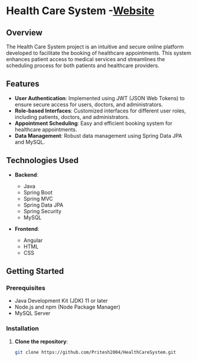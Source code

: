 # Health Care System -[Website](https://healthcare-jbgn.onrender.com/)


## Overview
The Health Care System project is an intuitive and secure online platform developed to facilitate the booking of healthcare appointments. This system enhances patient access to medical services and streamlines the scheduling process for both patients and healthcare providers.

## Features
- **User Authentication**: Implemented using JWT (JSON Web Tokens) to ensure secure access for users, doctors, and administrators.
- **Role-based Interfaces**: Customized interfaces for different user roles, including patients, doctors, and administrators.
- **Appointment Scheduling**: Easy and efficient booking system for healthcare appointments.
- **Data Management**: Robust data management using Spring Data JPA and MySQL.

## Technologies Used
- **Backend**:
  - Java
  - Spring Boot
  - Spring MVC
  - Spring Data JPA
  - Spring Security
  - MySQL

- **Frontend**:
  - Angular
  - HTML
  - CSS

## Getting Started

### Prerequisites
- Java Development Kit (JDK) 11 or later
- Node.js and npm (Node Package Manager)
- MySQL Server

### Installation

1. **Clone the repository**:
   ```bash
   git clone https://github.com/Pritesh2004/HealthCareSystem.git
